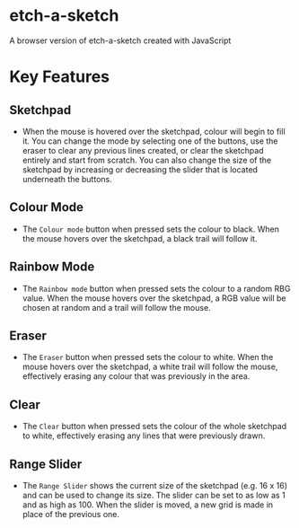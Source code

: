 # etch-a-sketch

A browser version of etch-a-sketch created with JavaScript

# Key Features

## Sketchpad

- When the mouse is hovered over the sketchpad, colour will begin to fill it. You can change the mode by selecting one of the buttons, use the eraser to clear any previous lines created, or clear the sketchpad entirely and start from scratch. You can also change the size of the sketchpad by increasing or decreasing the slider that is located underneath the buttons.

## Colour Mode

- The `Colour mode` button when pressed sets the colour to black. When the mouse hovers over the sketchpad, a black trail will follow it.

## Rainbow Mode

- The `Rainbow mode` button when pressed sets the colour to a random RBG value. When the mouse hovers over the sketchpad, a RGB value will be chosen at random and a trail will follow the mouse.

## Eraser

- The `Eraser` button when pressed sets the colour to white. When the mouse hovers over the sketchpad, a white trail will follow the mouse, effectively erasing any colour that was previously in the area.

## Clear

- The `Clear` button when pressed sets the colour of the whole sketchpad to white, effectively erasing any lines that were previously drawn.

## Range Slider

- The `Range Slider` shows the current size of the sketchpad (e.g. 16 x 16) and can be used to change its size. The slider can be set to as low as 1 and as high as 100. When the slider is moved, a new grid is made in place of the previous one.
